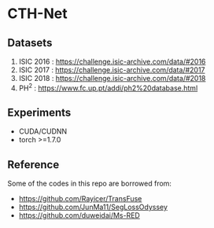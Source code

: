 # CTH-Net
## Datasets
1. ISIC 2016 : https://challenge.isic-archive.com/data/#2016
2. ISIC 2017 : https://challenge.isic-archive.com/data/#2017
3. ISIC 2018 : https://challenge.isic-archive.com/data/#2018
4. PH<sup>2</sup> : https://www.fc.up.pt/addi/ph2%20database.html
## Experiments
* CUDA/CUDNN
* torch >=1.7.0
## Reference
Some of the codes in this repo are borrowed from:
* https://github.com/Rayicer/TransFuse
* https://github.com/JunMa11/SegLossOdyssey
* https://github.com/duweidai/Ms-RED
